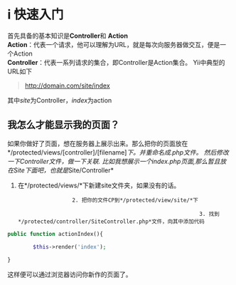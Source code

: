 i 快速入门
===========
首先具备的基本知识是**Controller**和 **Action**  
 **Action**：代表一个请求，他可以理解为URL，就是每次向服务器做交互，便是一个Action  
 **Controller**：代表一系列请求的集合，即Controller是Action集合。
 Yii中典型的URL如下
 >http://domain.com/site/index  

 其中*site*为Controller，*index*为action

 我怎么才能显示我的页面？
 ----------------------
 如果你做好了页面，想在服务器上展示出来。那么把你的页面放在*/protected/views/[controller]/[filename]*下。并重命名成.php文件。
 然后修改一下Controller文件，做一下关联.
 比如我想展示一个index.php页面,那么暂且放在Site下面吧，也就是*Site/Controller*  

 1. 在*/protected/views/*下新建site文件夹，如果没有的话。

						 2. 把你的文件CP到*/protected/view/site/*下

																 3. 找到*/protected/controller/SiteController.php*文件，向其中添加代码
 ```php
 public function actionIndex(){

	     $this->render('index');    
		     
 }
```
这样便可以通过浏览器访问你新作的页面了。


